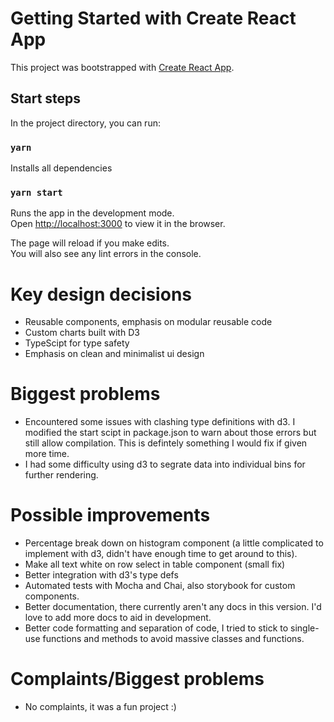 # Getting Started with Create React App

This project was bootstrapped with [Create React App](https://github.com/facebook/create-react-app).

## Start steps

In the project directory, you can run:

### `yarn`
Installs all dependencies

### `yarn start`
Runs the app in the development mode.\
Open [http://localhost:3000](http://localhost:3000) to view it in the browser.

The page will reload if you make edits.\
You will also see any lint errors in the console.



# Key design decisions
* Reusable components, emphasis on modular reusable code
* Custom charts built with D3
* TypeScipt for type safety
* Emphasis on clean and minimalist ui design

 # Biggest problems
 * Encountered some issues with clashing type definitions with d3. I modified the start scipt in package.json to warn about those errors but still allow compilation. This is defintely something I would fix if given more time.
 * I had some difficulty using d3 to segrate data into individual bins for further rendering.

 # Possible improvements
 * Percentage break down on histogram component (a little complicated to implement with d3, didn't have enough time to get around to this).
 * Make all text white on row select in table component (small fix)
 * Better integration with d3's type defs 
 * Automated tests with Mocha and Chai, also storybook for custom components.
 * Better documentation, there currently aren't any docs in this version. I'd love to add more docs to aid in development.
 * Better code formatting and separation of code, I tried to stick to single-use functions and methods to avoid massive classes and functions.
 
 
  # Complaints/Biggest problems
  * No complaints, it was a fun project :)
